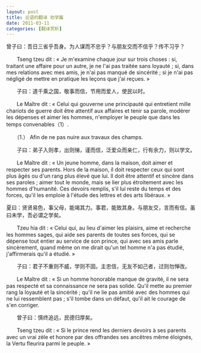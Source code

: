```yaml
---
layout: post
title: 论语的翻译 劝学篇
date: 2011-03-11
categories: [翻译赏析]  
---
```


曾子曰：吾日三省乎吾身。为人谋而不忠乎？与朋友交而不信乎？传不习乎？

　　Tseng tzeu dit : « Je m'examine chaque jour sur trois choses : si, traitant une affaire pour un autre, je ne l'ai pas traitée sans loyauté ; si, dans mes relations avec mes amis, je n'ai pas manqué de sincérité ; si je n'ai pas négligé de mettre en pratique les leçons que j'ai reçues. »

　　子曰：道千乘之国，敬事而信，节用而爱人，使民以时。

　　Le Maître dit : « Celui qui gouverne une principauté qui entretient mille chariots de guerre doit être attentif aux affaires et tenir sa parole, modérer les dépenses et aimer les hommes, n'employer le peuple que dans les temps convenables（1）.

　　（1.） Afin de ne pas nuire aux travaux des champs.

　　子曰：弟子入则孝，出则悌，谨而信，泛爱众而亲仁，行有余力，则以学文。

　　Le Maître dit : « Un jeune homme, dans la maison, doit aimer et respecter ses parents. Hors de la maison, il doit respecter ceux qui sont plus âgés ou d'un rang plus élevé que lui. Il doit être attentif et sincère dans ses paroles ; aimer tout le monde, mais se lier plus étroitement avec les hommes d'humanité. Ces devoirs remplis, s'il lui reste du temps et des forces, qu'il les emploie à l'étude des lettres et des arts libéraux. »

夏曰：贤贤易色，事父母，能竭其力。事君，能致其身。与朋友交，言而有信。虽曰未学，吾必谓之学矣。

　　Tzeu hia dit : « Celui qui, au lieu d'aimer les plaisirs, aime et recherche les hommes sages, qui aide ses parents de toutes ses forces, qui se dépense tout entier au service de son prince, qui avec ses amis parle sincèrement, quand même on me dirait qu'un tel homme n'a pas étudié, j'affirmerais qu'il a étudié. »

　　子曰：君子不重则不威，学则不固。主忠信，无友不如己者，过则勿惮改。

　　Le Maître dit : « Si un homme honorable manque de gravité, il ne sera pas respecté et sa connaissance ne sera pas solide. Qu'il mette au premier rang la loyauté et la sincérité ; qu'il ne lie pas amitié avec des hommes qui ne lui ressemblent pas ; s'il tombe dans un défaut, qu'il ait le courage de s'en corriger.

　　曾子曰：慎终追远，民德归厚矣。

　　Tseng tzeu dit : « Si le prince rend les derniers devoirs à ses parents avec un vrai zèle et honore par des offrandes ses ancêtres même éloignés, la Vertu fleurira parmi le peuple. »
